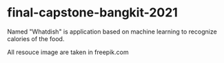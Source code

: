 # final-capstone-bangkit-2021
 Named "Whatdish" is application based on machine learning to recognize calories of the food.

 All resouce image are taken in freepik.com
